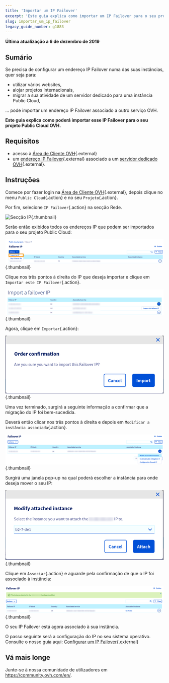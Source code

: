 ```yaml
---
title: 'Importar um IP Failover'
excerpt: 'Este guia explica como importar um IP Failover para o seu projeto Public Cloud OVH.'
slug: importar_um_ip_failover
legacy_guide_number: g1883
---
```


**Última atualização a 6 de dezembro de 2019**

## Sumário

Se precisa de configurar um endereço IP Failover numa das suas instâncias, quer seja para:

- utilizar vários websites, 
- alojar projetos internacionais,
- migrar a sua atividade de um servidor dedicado para uma instância Public Cloud,

... pode importar um endereço IP Failover associado a outro serviço OVH.

**Este guia explica como poderá importar esse IP Failover para o seu projeto Public Cloud OVH.**

## Requisitos

* acesso à [Área de Cliente OVH](https://www.ovh.com/auth/?action=gotomanager){.external}
* um [endereço IP Failover](https://www.ovh.pt/servidores_dedicados/ip_failover.xml){.external} associado a um [servidor dedicado OVH](https://www.ovh.pt/servidores_dedicados/){.external}.

## Instruções

Comece por fazer login na [Área de Cliente OVH](https://www.ovh.pt/auth/?action=gotomanager){.external}, depois clique no menu `Public Cloud`{.action} e no seu `Projeto`{.action}.

Por fim, selecione `IP Failover`{.action} na secção Rede.

![Secção IP](images/import.png){.thumbnail}

Serão então exibidos todos os endereços IP que podem ser importados para o seu projeto Public Cloud:

![Secção IP](images/import1.png){.thumbnail}

Clique nos três pontos à direita do IP que deseja importar e clique em `Importar este IP Failover`{.action}.

![Importar IP Failover](images/import2.png){.thumbnail}

Agora, clique em `Importar`{.action}:

![Importar IP Failover](images/importconfirm.png){.thumbnail}

Uma vez terminado, surgirá a seguinte informação a confirmar que a migração do IP foi bem-sucedida.

Deverá então clicar nos três pontos à direita e depois em `Modificar a instância associada`{.action}.

![Importar IP Failover](images/modifyinstance.png){.thumbnail}

Surgirá uma janela pop-up na qual poderá escolher a instância para onde deseja mover o seu IP:

![Importar IP Failover](images/modifyinstance1.png){.thumbnail}

Clique em `Associar`{.action} e aguarde pela confirmação de que o IP foi associado à instância:

![Importar IP Failover](images/modifycompleted.png){.thumbnail}

O seu IP Failover está agora associado à sua instância.

O passo seguinte será a configuração do IP no seu sistema operativo. Consulte o nosso guia aqui: [Configurar um IP Failover](https://docs.ovh.com/gb/en/public-cloud/configure_a_failover_ip/){.external}

## Vá mais longe

Junte-se à nossa comunidade de utilizadores em <https://community.ovh.com/en/>.